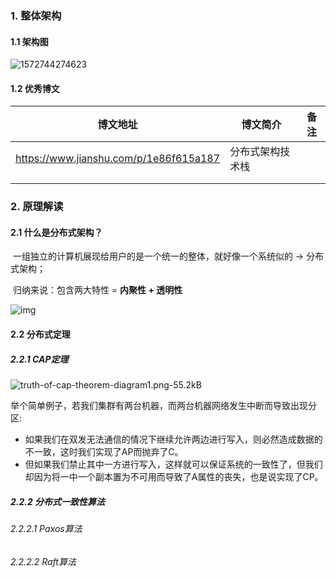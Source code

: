 ### 1. 整体架构

#### 1.1 架构图

![1572744274623](C:\Users\dengy\AppData\Roaming\Typora\typora-user-images\1572744274623.png)

#### 1.2 优秀博文

| 博文地址                               | 博文简介         | 备注 |
| -------------------------------------- | ---------------- | ---- |
| https://www.jianshu.com/p/1e86f615a187 | 分布式架构技术栈 |      |
|                                        |                  |      |
|                                        |                  |      |



### 2. 原理解读

#### 2.1 什么是分布式架构？

​	一组独立的计算机展现给用户的是一个统一的整体，就好像一个系统似的  -> 分布式架构；

​	归纳来说：包含两大特性 = **内聚性 + 透明性**

![img](https://ask.qcloudimg.com/http-save/yehe-1344757/te28y6ayvo.png?imageView2/2/w/1620)

#### 2.2 分布式定理

##### 2.2.1 CAP定理

![truth-of-cap-theorem-diagram1.png-55.2kB](http://static.zybuluo.com/moka20477/no6mdcnt234of0obzk3znxlt/truth-of-cap-theorem-diagram%5B1%5D.png)



举个简单例子，若我们集群有两台机器，而两台机器网络发生中断而导致出现分区:

- 如果我们在双发无法通信的情况下继续允许两边进行写入，则必然造成数据的不一致，这时我们实现了AP而抛弃了C。
- 但如果我们禁止其中一方进行写入，这样就可以保证系统的一致性了，但我们却因为将一中一个副本置为不可用而导致了A属性的丧失，也是说实现了CP。

##### 2.2.2 分布式一致性算法

###### 2.2.2.1 Paxos算法

###### 2.2.2.2 Raft算法

